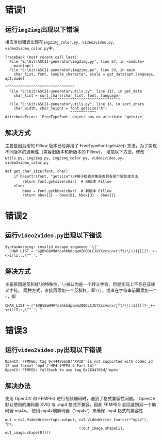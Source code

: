 # 错误1
## 运行`img2img`出现以下错误
相应类似错误出现在`img2img_color.py`、`video2video.py`、`video2video_color.py`中。
```
Traceback (most recent call last):
  File "E:\Git\ASCII-generator\img2img.py", line 67, in <module>
    main(opt)
  File "E:\Git\ASCII-generator\img2img.py", line 29, in main
    char_list, font, sample_character, scale = get_data(opt.language, opt.mode)
                                               ^^^^^^^^^^^^^^^^^^^^^^^^^^^^^^^^
  File "E:\Git\ASCII-generator\utils.py", line 117, in get_data
    char_list = sort_chars(char_list, font, language)
                ^^^^^^^^^^^^^^^^^^^^^^^^^^^^^^^^^^^^^
  File "E:\Git\ASCII-generator\utils.py", line 13, in sort_chars
    char_width, char_height = font.getsize("A")
                              ^^^^^^^^^^^^
AttributeError: 'FreeTypeFont' object has no attribute 'getsize'
```

## 解决方式
主要是因为用的 Pillow 版本已经弃用了 FreeTypeFont.getsize() 方法，为了实现不同版本的通用性（兼容旧版本和新版本的 Pillow），
增加以下方法，修改`utils.py`、`img2img.py`、`img2img_color.py`、`video2video.py`、`video2video_color.py`

```
def get_char_size(font, char):
    if hasattr(font, "getsize"):#用于检查对象是否具有某个属性或方法
        return font.getsize(char)  # 旧版本 Pillow
    else:
        bbox = font.getbbox(char)  # 新版本 Pillow
        return bbox[2] - bbox[0], bbox[3] - bbox[1]
```

# 错误2
## 运行`video2video.py`出现以下错误
```
SyntaxWarning: invalid escape sequence '\|'
  CHAR_LIST = "$@B%8&WM#*oahkbdpqwmZO0QLCJUYXzcvunxrjft/\|()1{}[]?-_+~<>i!lI;:,\"^`'. "
```
## 解决方式
主要原因是反斜杠\的特殊性，`\|`被认为是一个转义字符，但是实际上不存在该转义字符。
两种方式，直接再添加一个反斜杠，即`\\|`，或者在字符串前面添加一个`r`，即
```
CHAR_LIST = r"$@B%8&WM#*oahkbdpqwmZO0QLCJUYXzcvunxrjft/\|()1{}[]?-_+~<>i!lI;:,\"^`'. "
```

# 错误3
## 运行`video2video.py`出现以下错误
```
OpenCV: FFMPEG: tag 0x44495658/'XVID' is not supported with codec id 12 and format 'mp4 / MP4 (MPEG-4 Part 14)'
OpenCV: FFMPEG: fallback to use tag 0x7634706d/'mp4v'
```
## 解决办法
使用 OpenCV 和 FFMPEG 进行视频编码时，遇到了格式兼容性问题。
OpenCV 默认使用的编码器 XVID 与 .mp4 格式不兼容，因此 FFMPEG 会回退到另一个编码器 mp4v。
使用 mp4v编解码器（'mp4v'）来确保 .mp4 格式的兼容性
```
out = cv2.VideoWriter(opt.output, cv2.VideoWriter_fourcc(*"mp4v"), fps,
                                  ((out_image.shape[1], out_image.shape[0])))
```